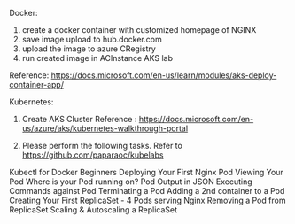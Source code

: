 Docker:

1. create a docker container with customized homepage of NGINX
2. save image upload to hub.docker.com
3. upload the image to azure CRegistry
4. run created image in ACInstance AKS lab

Reference: https://docs.microsoft.com/en-us/learn/modules/aks-deploy-container-app/

Kubernetes:

1) Create AKS Cluster
Reference : https://docs.microsoft.com/en-us/azure/aks/kubernetes-walkthrough-portal   

2) Please perform the following tasks. Refer to  https://github.com/paparaoc/kubelabs 

Kubectl for Docker Beginners
Deploying Your First Nginx Pod
Viewing Your Pod
Where is your Pod running on?
Pod Output in JSON
Executing Commands against Pod
Terminating a Pod
Adding a 2nd container to a Pod
Creating Your First ReplicaSet - 4 Pods serving Nginx
Removing a Pod from ReplicaSet
Scaling & Autoscaling a ReplicaSet
